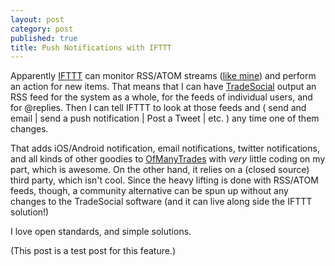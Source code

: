 ```yaml
---
layout: post
category: post
published: true
title: Push Notifications with IFTTT
---
```

Apparently [IFTTT](https://ifttt.com/discover) can monitor RSS/ATOM streams ([like mine](http://ajroach42.github.io/feed.xml)) and perform an action for new items. That means that I can have [TradeSocial](http://ajroach42.github.io/tech-meets-diy-punk/) output an RSS feed for the system as a whole, for the feeds of individual users, and for @replies. Then I can tell IFTTT to look at those feeds and ( send and email | send a push notification | Post a Tweet | etc. ) any time one of them changes. 

That adds iOS/Android notification, email notifications, twitter notifications, and all kinds of other goodies to [OfManyTrades](http://ofmanytrades.com) with *very* little coding on my part, which is awesome. On the other hand, it relies on a (closed source) third party, which isn't cool. Since the heavy lifting is done with RSS/ATOM feeds, though, a community alternative can be spun up without any changes to the TradeSocial software (and it can live along side the IFTTT solution!) 

I love open standards, and simple solutions. 

(This post is a test post for this feature.)
